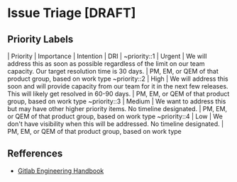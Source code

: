 # Issue Triage [DRAFT]


## Priority Labels
| Priority | Importance | Intention | DRI |
~priority::1  |  Urgent  |  We will address this as soon as possible regardless of the limit on our team capacity. Our target resolution time is 30 days.  |  PM, EM, or QEM of that product group, based on work type
~priority::2  |  High  |  We will address this soon and will provide capacity from our team for it in the next few releases. This will likely get resolved in 60-90 days.  |  PM, EM, or QEM of that product group, based on work type
~priority::3  |  Medium  |  We want to address this but may have other higher priority items. No timeline designated.  |  PM, EM, or QEM of that product group, based on work type
~priority::4  |  Low  |  We don't have visibility when this will be addressed. No timeline designated.  |  PM, EM, or QEM of that product group, based on work type



## Refferences
  - [Gitlab Engineering Handbook](https://about.gitlab.com/handbook/engineering/quality/issue-triage/)

